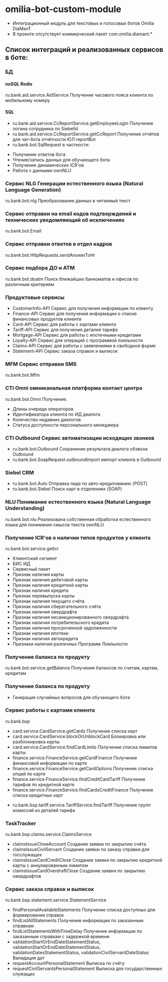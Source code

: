 # omilia-bot-custom-module
* Интеграционный модуль для текстовых и голосовых ботов Omilia DiaManT
* В проекте отсутствует коммерческий пакет com.omilia.diamant.*

## Список интеграций и реализованных сервисов в боте:

### БД

#### noSQL Redis
ru.bank.aid.service.AidService Получение часового пояса клиента по мобильному номеру

#### SQL 
* ru.bank.aid.service.CcReportService.getEmployeeLogin Получение логина сотрудника по SiebelId
* ru.bank.aid.service.CcReportService.getCcReport Получение отчётов для чат-бота отчётности ЮЛ reportBot
* ru.bank.bot.SqlRequest в частности:
- Получение ответов бота
- Чтение/запись данных для обучающего бота
- Получение динамических ICR'ов
- Работа с данными ownNLU

### Сервис NLG Генерации естественного языка (Natural Language Generation)
ru.bank.bot.nlg Преобразование данных в читаемый текст

### Сервис отправки на email кодов подтверждений и технических уведомляющий об исключениях
ru.bank.bot.Email

### Сервис отправки ответов в отдел кадров
ru.bank.bot.HttpRequests.sendAnswerToHr

### Сервис подбора ДО и ATM
ru.bank.bot.doatm Поиск ближайших банкоматов и офисов по различным критериям

### Продуктовые сервисы
* CustomerInfo-API Сервис для получения информации по клиенту
* Finance-API Сервис для получения информации о списке финансовых продуктов клиента
* Card-API Сервис для работы с картами клиента
* Tariff-API Сервис для получения деталей тарифа
* Mortgage-API Сервис для работы с ипотечными кредитами
* Loyalty-API Сервис для операций с программой лояльности
* Claims-API Сервис для работы с заявлениями в свободной форме
* Statement-API Сервис заказа справок и выписок

### MFM Сервис отправки SMS
ru.bank.bot.Mfm

### CTI Omni омниканальная платформа контакт центра
ru.bank.bot.Omni Получение:
* Длины очереди операторов
* Идентификатора клиента по ИД диалога
* Количество недавних диалогов
* Статуса доступности персонального менеджера

### CTI Outbound Сервис автоматизации исходящих звонков
* ru.bank.bot.Outbound Сохранение результата диалога обзвона Outbound
* ru.bank.bot.SoapRequest.outboundImport импорт клиента в Outbound

### Siebel CRM
* ru.bank.bot.Auto Отправка лида по авто-кредитованию (POST)
* ru.bank.bot.Siebel Поиск карт в отделениях (SOAP)

### NLU Понимание естественного языка (Natural Language Understanding)
ru.bank.bot.nlu Реализована собственная обработка естественного языка для понимания смысла текста ownNLU

### Получение ICR'ов о наличии типов продуктов у клиента
ru.bank.bot.service.getIcr
* Клиентский сегмент
* БИС ИД
* Сервисный пакет
* Признак наличия карты
* Признак наличия дебетовой карты
* Признак наличия кредитной карты
* Признак наличия кредита
* Признак перевыпуска карты
* Признак наличия текущего счёта
* Признак наличия сберегательного счёта
* Признак наличия овердрафта
* Признак наличия несанкционированного овердрафта
* Признак наличия потребительского кредита
* Признак наличия просроченной задолженности
* Признак наличия ипотеки
* Признак наличия автокредита
* Признаки наличия различных Программ Лояльности

### Получение баланса по продукту
ru.bank.bot.service.getBalance Получение балансов по счетам, картам, кредитам

### Получение баланса по продукту
* Генерация случайных вопросов для обучающего бота

### Сервис работы с картами клиента
ru.bank.bsp
* card.service.CardService.getCards Получение списка карт
* card.service.CardService.blockOrUnblockCard Блокировка или разблокировка карты
* card.service.CardService.findCardLimits Получение списка лимитов карты 
* finance.service.FinanceService.getCardFinance Получение финансовой информации по карте
* finance.service.FinanceService.getCardOptions Получение списка опций по карте
* finance.service.FinanceService.findCreditCardTariff Получение тарифов по кредитной карте
* finance.service.FinanceService.findCardsCreditFinance Получение списка кредитных карт

+ ru.bank.bsp.tariff.service.TariffService.findTariff Получение групп комиссий из деталей тарифа

### TaskTracker
ru.bank.bsp.claims.service.ClaimsService
* claimsIssueCloseAccount Создание заявки по закрытию счёта
* claimsIssueCivilServant Создание заявки по заказу справки для госслужащих
* claimsIssueCardCreditClose Создание заявки по закрытию кредитной карты с аннулированным лимитом
* claimsIssueCardOverdraftClose Создание заявки по закрытию овердрафтов

### Сервис заказа справок и выписок
ru.bank.bsp.statement.service.StatementService
* findPersonalAvailableStatements Получение списка доступных для формирования справок
* findListAllStatements Получение информации по заказанным справкам
* findListStatementsWithTimeDelay Получение информации по заказанным справкам с задержкой времени
* validationStartOrEndDateStatementStatus, validationStartOrEndDateStatementStatus, validationDatesStatementStatus, validationCivilServantDateStatus Валидация дат
* requestAccountPersonalStatement Выписка по счёту
* requestCivilServantsPersonalStatement Выписка для государственных служащих